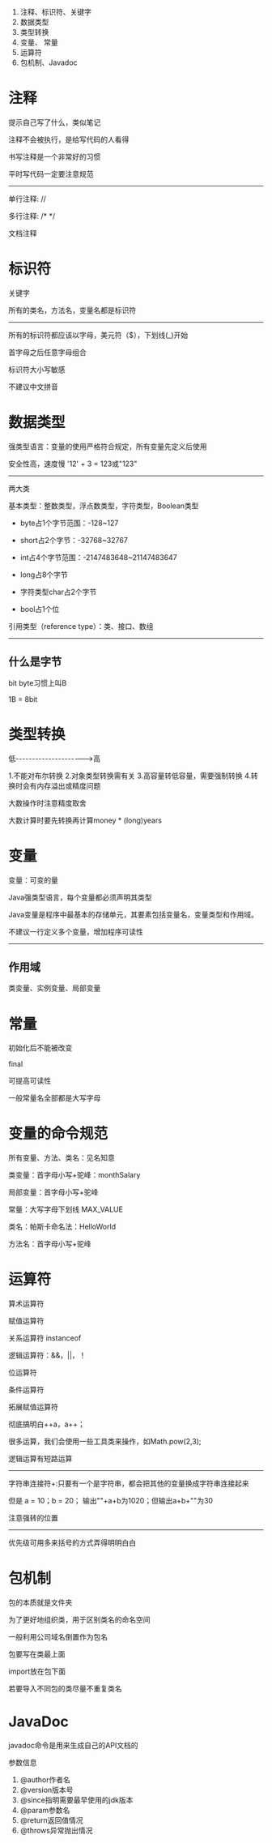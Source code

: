 1. 注释、标识符、关键字
2. 数据类型
3. 类型转换
4. 变量、 常量
5. 运算符
6. 包机制、Javadoc

# 注释

提示自己写了什么，类似笔记

注释不会被执行，是给写代码的人看得

书写注释是一个非常好的习惯

平时写代码一定要注意规范

---

单行注释: //

多行注释: /*	*/

文档注释

# 标识符

关键字

所有的类名，方法名，变量名都是标识符

---

所有的标识符都应该以字母，美元符（$），下划线(_)开始

首字母之后任意字母组合

标识符大小写敏感

不建议中文拼音

# 数据类型

强类型语言：变量的使用严格符合规定，所有变量先定义后使用

安全性高，速度慢		'12' + 3 = 123或"123"

---

两大类

基本类型：整数类型，浮点数类型，字符类型，Boolean类型

- byte占1个字节范围：-128~127

- short占2个字节：-32768~32767
- int占4个字节范围：-2147483648~21147483647
- long占8个字节
- 字符类型char占2个字节
- bool占1个位

引用类型（reference type）：类、接口、数组

---

## 什么是字节

bit	byte习惯上叫B

1B = 8bit

# 类型转换

低--------------------->高

1.不能对布尔转换
2.对象类型转换需有关
3.高容量转低容量，需要强制转换
4.转换时会有内存溢出或精度问题

大数操作时注意精度取舍

大数计算时要先转换再计算money * (long)years

# 变量

变量：可变的量

Java强类型语言，每个变量都必须声明其类型

Java变量是程序中最基本的存储单元，其要素包括变量名，变量类型和作用域。

不建议一行定义多个变量，增加程序可读性

---

## 作用域

类变量、实例变量、局部变量

# 常量

初始化后不能被改变

final

可提高可读性

一般常量名全部都是大写字母

# 变量的命令规范

所有变量、方法、类名：见名知意

类变量：首字母小写+驼峰：monthSalary

局部变量：首字母小写+驼峰

常量：大写字母下划线 MAX_VALUE

类名：帕斯卡命名法：HelloWorld

方法名：首字母小写+驼峰

# 运算符

算术运算符

赋值运算符

关系运算符	instanceof

逻辑运算符：&&，||，！

位运算符

条件运算符

拓展赋值运算符

彻底搞明白++a，a++；

很多运算，我们会使用一些工具类来操作，如Math.pow(2,3);

逻辑运算有短路运算

---

字符串连接符+:只要有一个是字符串，都会把其他的变量换成字符串连接起来

但是 a = 10；b = 20； 输出""+a+b为1020；但输出a+b+""为30

注意强转的位置

---

优先级可用多来括号的方式弄得明明白白

# 包机制

包的本质就是文件夹

为了更好地组织类，用于区别类名的命名空间

一般利用公司域名倒置作为包名

包要写在类最上面

import放在包下面

若要导入不同包的类尽量不重复类名

# JavaDoc

javadoc命令是用来生成自己的API文档的



参数信息

1. @author作者名
2. @version版本号
3. @since指明需要最早使用的jdk版本
4. @param参数名
5. @return返回值情况
6. @throws异常抛出情况

